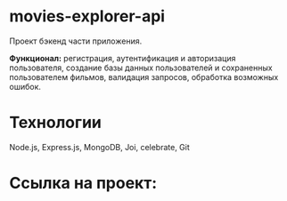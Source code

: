 # movies-explorer-api

Проект бэкенд части приложения. 

**Функционал:** регистрация, аутентификация и авторизация пользователя, создание
базы данных пользователей и сохраненных пользователем фильмов, валидация запросов, обработка возможных ошибок.  

# Технологии  

Node.js, Express.js, MongoDB, Joi, celebrate, Git  

# Ссылка на проект:  

